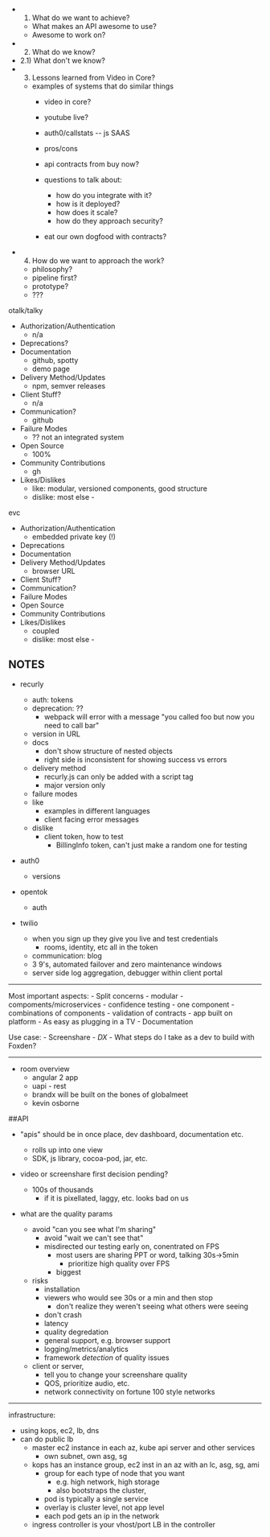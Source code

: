- 1) What do we want to achieve?
  - What makes an API awesome to use?
  - Awesome to work on?
- 2) What do we know?
- 2.1) What don't we know?
- 3) Lessons learned from Video in Core?
  - examples of systems that do similar things
    - video in core?
    - youtube live?
    - auth0/callstats -- js SAAS
    - pros/cons
    - api contracts from buy now?

    - questions to talk about:
      - how do you integrate with it?
      - how is it deployed?
      - how does it scale?
      - how do they approach security?
    - eat our own dogfood with contracts?
- 4) How do we want to approach the work?
  - philosophy?
  - pipeline first?
  - prototype?
  - ???




otalk/talky

- Authorization/Authentication
  - n/a
- Deprecations?
- Documentation
  - github, spotty
  - demo page
- Delivery Method/Updates
  - npm, semver releases
- Client Stuff?
  - n/a
- Communication?
  - github
- Failure Modes
  - ?? not an integrated system
- Open Source
  - 100%
- Community Contributions
  - gh
- Likes/Dislikes
  - like: modular, versioned components, good structure
  - dislike: most else -


evc
- Authorization/Authentication
  - embedded private key (!)
- Deprecations
- Documentation
- Delivery Method/Updates
  - browser URL
- Client Stuff?
- Communication?
- Failure Modes
- Open Source
- Community Contributions
- Likes/Dislikes
  - coupled
  - dislike: most else -


NOTES
-----
- recurly
  - auth: tokens
  - deprecation: ??
    - webpack will error with a message "you called foo but now you need to call bar"
  - version in URL
  - docs
    - don't show structure of nested objects
    - right side is inconsistent for showing success vs errors
  - delivery method
    - recurly.js can only be added with a script tag
    - major version only
  - failure modes
  - like
    - examples in different languages
    - client facing error messages
  - dislike
    - client token, how to test
      - BillingInfo token, can't just make a random one for testing

- auth0
  - versions

- opentok
  - auth

- twilio
  - when you sign up they give you live and test credentials
    - rooms, identity, etc all in the token
  - communication: blog
  - 3 9's, automated failover and zero maintenance windows
  - server side log aggregation, debugger within client portal




-----
  Most important aspects:
    - Split concerns
      - modular
      - compoments/microservices
    - confidence testing
      - one component
      - combinations of components
      - validation of contracts
      - app built on platform
    - As easy as plugging in a TV
    - Documentation

  Use case:
    - Screenshare
    - *DX*
    - What steps do I take as a dev to build with Foxden?

-----
  - room overview
    - angular 2 app
    - uapi - rest
    - brandx will be built on the bones of globalmeet
    - kevin osborne

##API
- "apis" should be in once place, dev dashboard, documentation etc.
  - rolls up into one view
  - SDK, js library, cocoa-pod, jar, etc.
- video or screenshare first decision pending?
  - 100s of thousands
    - if it is pixellated, laggy, etc. looks bad on us

- what are the quality params

  - avoid "can you see what I'm sharing"
    - avoid "wait we can't see that"
    - misdirected our testing early on, conentrated on FPS
      - most users are sharing PPT or word, talking 30s->5min
        - prioritize high quality over FPS
      - biggest
  - risks
    - installation
    - viewers who would see 30s or a min and then stop
      - don't realize they weren't seeing what others were seeing
    - don't crash
    - latency
    - quality degredation
    - general support, e.g. browser support
    - logging/metrics/analytics
    - framework *detection* of quality issues
  - client or server,
    - tell you to change your screenshare quality
    - QOS, prioritize audio, etc.
    - network connectivity on fortune 100 style networks

-----
infrastructure:
  - using kops, ec2, lb, dns
  - can do public lb
    - master ec2 instance in each az, kube api server and other services
      - own subnet, own asg, sg
    - kops has an instance group, ec2 inst in an az with an lc, asg, sg, ami
      - group for each type of node that you want
        - e.g. high network, high storage
        - also bootstraps the cluster,
      - pod is typically a single service
      - overlay is cluster level, not app level
      - each pod gets an ip in the network
    - ingress controller is your vhost/port LB in the controller
